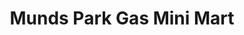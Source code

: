 ---
title: "Munds Park Gas Mini Mart"
url: /munds-park/munds-park-gas-mini-mart/
shop: Lebensmittel
---